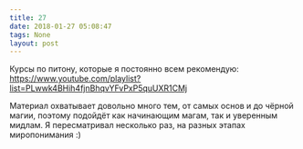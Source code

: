 ```yaml
---
title: 27
date: 2018-01-27 05:08:47
tags: None
layout: post
---
```


Курсы по питону, которые я постоянно всем рекомендую:
<https://www.youtube.com/playlist?list=PLwwk4BHih4fjnBhqvYFvPxP5quUXR1CMj>

Материал охватывает довольно много тем, от самых основ и до чёрной магии, поэтому подойдёт как начинающим магам, так и уверенным мидлам. Я пересматривал несколько раз, на разных этапах миропонимания :)
